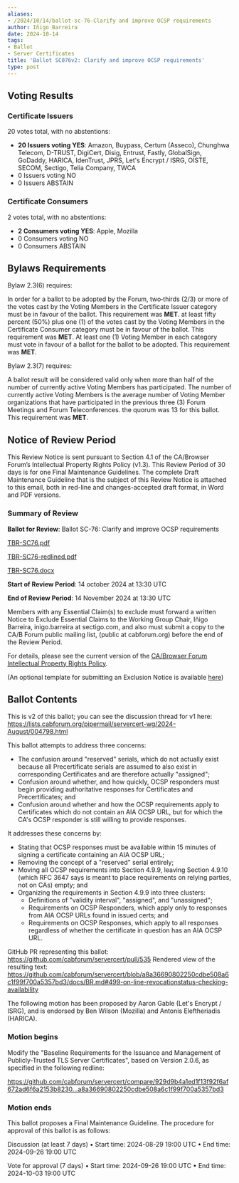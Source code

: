```yaml
---
aliases:
- /2024/10/14/ballot-sc-76-Clarify and improve OCSP requirements
author: Iñigo Barreira
date: 2024-10-14
tags:
- Ballot
- Server Certificates
title: 'Ballot SC076v2: Clarify and improve OCSP requirements'
type: post
---
```


## Voting Results

### Certificate Issuers

20 votes total, with no abstentions:

- **20 Issuers voting YES**: Amazon, Buypass, Certum (Asseco), Chunghwa Telecom, D-TRUST, DigiCert, Disig, Entrust, Fastly, GlobalSign, GoDaddy, HARICA, IdenTrust, JPRS, Let's Encrypt / ISRG, OISTE, SECOM, Sectigo, Telia Company, TWCA
- 0 Issuers voting NO
- 0 Issuers ABSTAIN

### Certificate Consumers

2 votes total, with no abstentions:

- **2 Consumers voting YES**: Apple, Mozilla
- 0 Consumers voting NO
- 0 Consumers ABSTAIN

## Bylaws Requirements

Bylaw 2.3(6) requires:

In order for a ballot to be adopted by the Forum, two‐thirds (2/3) or more of the votes cast by the Voting Members in the Certificate Issuer category must be in favour of the ballot. This requirement was **MET**.
at least fifty percent (50%) plus one (1) of the votes cast by the Voting Members in the Certificate Consumer category must be in favour of the ballot. This requirement was **MET**.
At least one (1) Voting Member in each category must vote in favour of a ballot for the ballot to be adopted. This requirement was **MET**.

Bylaw 2.3(7) requires:

A ballot result will be considered valid only when more than half of the number of currently active Voting Members has participated. The number of currently active Voting Members is the average number of Voting Member organizations that have participated in the previous three (3) Forum Meetings and Forum Teleconferences.
the quorum was 13 for this ballot. This requirement was **MET**.

## Notice of Review Period

This Review Notice is sent pursuant to Section 4.1 of the CA/Browser Forum’s Intellectual Property Rights Policy (v1.3). This Review Period of 30 days is for one Final Maintenance Guidelines. The complete Draft Maintenance Guideline that is the subject of this Review Notice is attached to this email, both in red-line and changes-accepted draft format, in Word and PDF versions.

### Summary of Review

**Ballot for Review**: Ballot SC-76: Clarify and improve OCSP requirements

[TBR-SC76.pdf](BR-SC76.pdf)

[TBR-SC76-redlined.pdf](BR-SC76-redlined.pdf)

[TBR-SC76.docx](BR-SC76.docx)

**Start of Review Period**: 14 october 2024 at 13:30 UTC

**End of Review Period**: 14 November 2024 at 13:30 UTC

Members with any Essential Claim(s) to exclude must forward a written Notice to Exclude Essential Claims to the Working Group Chair, Iñigo Barreira, inigo.barreira at sectigo.com, and also must submit a copy to the CA/B Forum public mailing list, (public at cabforum.org) before the end of the Review Period.

For details, please see the current version of the [CA/Browser Forum Intellectual Property Rights Policy](/uploads/CABF-IPR-Policy-v.1.3_4APR18.pdf).

(An optional template for submitting an Exclusion Notice is available [here](/uploads/Template-for-Exclusion-Notice.pdf))

## Ballot Contents

This is v2 of this ballot; you can see the discussion thread for v1 here: https://lists.cabforum.org/pipermail/servercert-wg/2024-August/004798.html

This ballot attempts to address three concerns:
- The confusion around "reserved" serials, which do not actually exist because all Precertificate serials are assumed to also exist in corresponding Certificates and are therefore actually "assigned";
- Confusion around whether, and how quickly, OCSP responders must begin providing authoritative responses for Certificates and Precertificates; and
- Confusion around whether and how the OCSP requirements apply to Certificates which do not contain an AIA OCSP URL, but for which the CA's OCSP responder is still willing to provide responses.

It addresses these concerns by:
- Stating that OCSP responses must be available within 15 minutes of signing a certificate containing an AIA OCSP URL;
- Removing the concept of a "reserved" serial entirely;
- Moving all OCSP requirements into Section 4.9.9, leaving Section 4.9.10 (which RFC 3647 says is meant to place requirements on relying parties, not on CAs) empty; and
- Organizing the requirements in Section 4.9.9 into three clusters:
  - Definitions of "validity interval", "assigned", and "unassigned";
  - Requirements on OCSP Responders, which apply only to responses from AIA OCSP URLs found in issued certs; and
  - Requirements on OCSP Responses, which apply to all responses regardless of whether the certificate in question has an AIA OCSP URL.

GitHub PR representing this ballot: https://github.com/cabforum/servercert/pull/535
Rendered view of the resulting text: https://github.com/cabforum/servercert/blob/a8a36690802250cdbe508a6c1f99f700a5357bd3/docs/BR.md#499-on-line-revocationstatus-checking-availability

 
The following motion has been proposed by Aaron Gable (Let's Encrypt / ISRG), and is endorsed by Ben Wilson (Mozilla) and Antonis Eleftheriadis (HARICA).


### Motion begins

Modify the "Baseline Requirements for the Issuance and Management of Publicly-Trusted TLS Server Certificates", based on Version 2.0.6, as specified in the following redline:

https://github.com/cabforum/servercert/compare/929d9b4a1ed1f13f92f6af672ad6f6a2153b8230...a8a36690802250cdbe508a6c1f99f700a5357bd3



### Motion ends

This ballot proposes a Final Maintenance Guideline. The procedure for approval of this ballot is as follows:
 
Discussion (at least 7 days)
•	Start time: 2024-08-29 19:00 UTC
•	End time: 2024-09-26 19:00 UTC
 
Vote for approval (7 days)
•	Start time: 2024-09-26 19:00 UTC
•	End time: 2024-10-03 19:00 UTC





